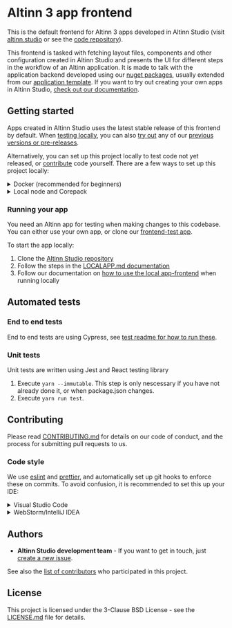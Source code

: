 # Altinn 3 app frontend

This is the default frontend for Altinn 3 apps developed in Altinn Studio
(visit [altinn.studio](https://altinn.studio) or see the [code repository](https://github.com/Altinn/altinn-studio)).

This frontend is tasked with fetching layout files, components and other configuration created in Altinn Studio and
presents the UI for different steps in the workflow of an Altinn application. It is made to talk with the application
backend developed using our [nuget packages](https://github.com/Altinn/app-lib-dotnet), usually extended from
our [application template](https://github.com/Altinn/app-template-dotnet). If you want to try out creating your own
apps in Altinn Studio, [check out our documentation](https://docs.altinn.studio/app/getting-started/).

## Getting started

Apps created in Altinn Studio uses the latest stable release of this frontend by default.
When [testing locally](https://docs.altinn.studio/app/testing/local/), you can also
[try out](https://docs.altinn.studio/app/testing/local/debug/#using-other-frontend-versions) any of
our [previous versions or pre-releases](https://github.com/Altinn/app-frontend-react/releases).

Alternatively, you can set up this project locally to test code not yet released,
or [contribute](https://github.com/Altinn/app-frontend-react/blob/main/CONTRIBUTING.md) code yourself.
There are a few ways to set up this project locally:

<details>
<summary>Docker (recommended for beginners)</summary>
You can start a local app-frontend in Docker using these commands:

```bash
git clone https://github.com/Altinn/app-frontend-react
cd app-frontend-react
# git checkout pr-branch
docker compose up
```

This solution works, but will be slow to start and rebuild. If you just want to run the solution locally, contribute
by testing a bug fix or new feature before the official release, the Docker method will work fine. We recommend
installing `node` locally if you are considering contributing code.

</details>

<details>
<summary>Local node and Corepack</summary>

- Install the latest [Node LTS release](https://nodejs.org/en/)
- Enable [corepack](https://github.com/nodejs/corepack#default-installs) (execute `corepack enable` from a terminal after installing Node 16.9.0 or later)
- Clone the [Altinn app-frontend-react repo](https://github.com/Altinn/app-frontend-react) and navigate to the folder.

```bash
git clone https://github.com/Altinn/app-frontend-react
cd app-frontend-react
```

The development server can be started by following these steps:

1. `yarn --immutable` (only needed when `package.json` has changed)
2. `yarn start` (to start the development server)

This project is using [`yarn`](https://yarnpkg.com/) instead of the default `npm` CLI. This means that you should execute package.json scripts with `yarn` instead of `npm`. F.ex instead of `npm run test` you should execute `yarn run test`. With `yarn`, the `run` keyword is optional, so you can also execute `yarn test`.

</details>

### Running your app

You need an Altinn app for testing when making changes to this codebase. You can either use your own app, or clone our
[frontend-test app](https://dev.altinn.studio/repos/ttd/frontend-test).

To start the app locally:

1. Clone the [Altinn Studio repository](https://github.com/Altinn/altinn-studio)
2. Follow the steps in the [LOCALAPP.md documentation](https://github.com/Altinn/altinn-studio/blob/master/LOCALAPP.md)
3. Follow our documentation on [how to use the local app-frontend](https://docs.altinn.studio/app/testing/local/debug/#using-other-frontend-versions) when running locally

## Automated tests

### End to end tests

End to end tests are using Cypress, see [test readme for how to run these](./cypress/README.md).

### Unit tests

Unit tests are written using Jest and React testing library

1. Execute `yarn --immutable`. This step is only nescessary if you have not already done it, or when package.json changes.
2. Execute `yarn run test`.

## Contributing

Please read [CONTRIBUTING.md](CONTRIBUTING.md) for details on our code of conduct, and the process for submitting pull requests to us.

### Code style

We use [eslint](https://eslint.org/) and [prettier](https://prettier.io/), and automatically set up git hooks to enforce
these on commits. To avoid confusion, it is recommended to set this up your IDE:

<details>
<summary>Visual Studio Code</summary>
Install the extensions recommended by the workspace, at least [eslint](https://marketplace.visualstudio.com/items?itemName=dbaeumer.vscode-eslint).
</details>

<details>
<summary>WebStorm/IntelliJ IDEA</summary>
Configure your IDE to run `eslint --fix` on save (prettier will also reformat your code when doing this). It is also recommended to
[set up Prettier as the default formatter](https://www.jetbrains.com/help/webstorm/prettier.html#ws_prettier_default_formatter).
</details>

## Authors

- **Altinn Studio development team** - If you want to get in touch, just [create a new issue](https://github.com/Altinn/app-frontend-react/issues/new/choose).

See also the [list of contributors](https://github.com/Altinn/app-frontend-react/graphs/contributors) who participated in this project.

## License

This project is licensed under the 3-Clause BSD License - see the [LICENSE.md](LICENSE.md) file for details.
